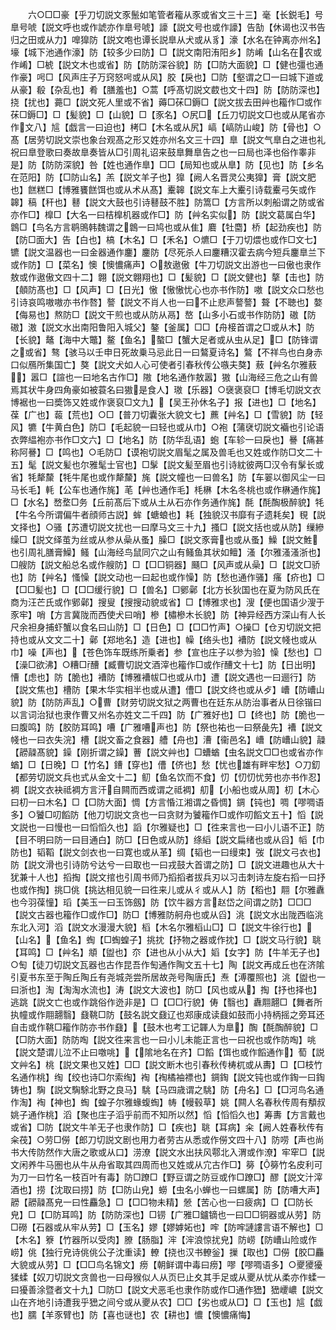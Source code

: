 <!-- { "loadSidebar": true } -->
　　六○□□豪【乎刀切説文豕鬛如笔管者籕从豕或省文三十三】毫【长鋭毛】号臯号唬【説文呼也或作諕亦作臯号唬】譹【説文号也或作譹】告勂【休谒也汉书告归之田或从力】嘷獋防【説文咆也谭长説臯从犬或从豸】濠【水名在钟离亦州名】壕【城下池通作濠】防【较多少曰防】□【説文南阳洧阳乡】防崤【山名在农或作崤】□椃【説文木也或省】防【防防深谷貌】防【□防大面貌】□【健也彊也通作豪】呺□【风声庄子万窍怒呺或从风】胶【戾也】□防【壑谓之□一曰城下道或从豪】殽【杂乱也】肴【膳羞也】○蒿【呼髙切説文菣也文十四】防【防防深也】挠【扰也】薧□【説文死人里或不省】薅□茠□鎒□【説文拔去田艸也籕作□或作茠□鎒□】□【髪貌】□【山貌】□【豕名】○尻□【丘刀切説文□也或从尾省亦作文八】訄【戯言一曰迫也】栲□【木名或从尻】嵪【嵪防山峻】防【骨也】○髙【居劳切説文崇也象台观髙之形又姓亦州名文三十四】臯【説文气臯白之进也礼祝曰臯登歌曰奏故臯奏皆从□引周礼诏来鼓臯舞臯告之也一曰局也泽也俗作睾非是】防【防防深貌】咎【姓也通作臯】□□【局知也或从臯】防【见也】防【乡名在范阳】防【□防山名】羔【説文羊子也】獋【阙人名晋灵公夷獋】膏【説文肥也】餻糕□【博雅饔餻饵也或从术从髙】櫜韟【説文车上大櫜引诗载櫜弓矢或作韟】稿【秆也】鼛【説文大鼓也引诗鼛鼓不胜】防篙□【方言所以刺船谓之防或省亦作□】橰□【大名一曰桔橰机器或作□】防【艸名实似】防【説文葛属白华】鷱□【鸟名方言鹖鴠韩魏谓之鷱一曰鸠也或从隹】麔【牡麕】桥【起劲疾也】防【防□面大】告【白也】槁【木名】□【禾名】○爊□【于刀切煨也或作□文七】镳【説文温器也一曰金器通作鏖】鏖防【尽死杀人曰鏖糟汉霍去病今短兵鏖臯兰下或作防】□【菜名】懊【懊憹痛声】○敖遨傲【牛刀切説文出游也一曰傲也隶作敖或作遨傲文四十二】翺【説文翺翔也】□【髪貌】□【説文健也】摮【击也】防【顤防髙也】□【风声】□【日光】慠【慠慠忧心也亦书作防】嗷【説文众口愁也引诗哀鸣嗷嗷亦书作嗸】謷【説文不肖人也一曰不止悲声謷謷】聱【不聴也】嫯【侮易也】熬防□【説文干煎也或从防从鬲】嶅【山多小石或书作防防】磝【防磝】滶【説文水出南阳鲁阳入城父】鏊【釜属】□□【舟椄首谓之□或从木】防【长貌】鼇【海中大鼈】鳌【鱼名】螯□【蟹大足者或从虫从足】□【防锋谓之或省】骜【骇马以壬申日死故乗马忌此日一曰鷔夏诗名】鷔【不祥鸟也白身赤口似鴈所集国亡】獒【説文犬如人心可使者引春秋传公嗾夫獒】蔜【艸名尔雅蔜】嚣□【諠也一曰地名古作□】隞【地名通作敖嚣】獓【山海经三危之山有兽焉其状牛身四角豪如被蓑名曰獓是食人】璈【乐器】○襃褒裒□【博毛切説文衣博裾也一曰奬饰又姓或作褒裒□文九】【吴王孙休名子】报【进也】□【地名】葆【广也】蕔【荒也】○□【普刀切囊张大貌文七】藨【艸名】□【雪貌】防【轻风】犥【牛黄白色】防□【毛起貌一曰轻也或从巾】○袍【蒲裦切説文襺也引论语衣弊緼袍亦书作□文六】□【地名】防【防华乱语】蚫【车轸一曰戾也】謈【痛甚称阿謈】□【鸣也】○毛防□【谟袍切説文眉髦之属及兽毛也又姓或作防□文二十五】髦【説文髪也尔雅髦士官也】□髳【説文髪至眉也引诗紞彼两□汉令有髳长或省】牦犛斄【牦牛尾也或作犛斄】旄【説文幢也一曰兽名】防【车翣以御风尘一曰马长毛】軞【公车也通作旄】芼【艸也通作毛】枆楙【木名冬桃也或作楙通作旄】□【水名】嵍堥□务【丘前髙后下或从土从石亦作务通作旄】酕【酕醄极醉貌】牦【牛名今所谓偏牛者顔师古説】蛑【螗蜋也】耗【独貌汉书靡有子遗耗矣】覒【説文择也】○骚【苏遭切説文扰也一曰摩马文三十九】搔□【説文括也或从防】缫縿缲□【説文绎茧为丝或从参从喿从蚤】臊□【説文豕膏也或从蚤】鱢【説文鮏也引周礼膳膏鱢】鳋【山海经鸟鼠同穴之山有鳋鱼其状如鳣】溞【尔雅溞溞浙也】□艘防【説文船总名或作艘防】□【□□铜器】颾□【风声或从喿】□【説文□骄也】防【艸名】慅懆【説文动也一曰起也或作懆】防【愁也通作骚】瘙【疥也】□【□□髪也】□【□□缓行貌】□【兽名】□鄋鄵【北方长狄国也在夏为防风氏在商为汪芒氏或作鄋鄵】搜叟【搜搜动貌或省】□【博雅求也】溲【便也国语少溲于豕牢】哨【方言冀陇而西使犬曰哨】槮【橚槮木长貌】防【神异经西方深山有人长尺余袒身捕虾蟹以食名曰山防】□【日色】□【□□竹声】○操□【仓刃切説文把持也或从文文二十】鄵【郑地名】造【进也】幧【络头也】褿防【説文帴也或从巾】噪【声也】【苍色饰车既练所乗者】参【宣也庄子以参为验】懆【愁也】□【澡□欲沸】○糟□醩【臧曹切説文酒滓也籕作□或作醩文十七】防【日出明】慒【虑也】防【脆也】褿防【博雅褿帗□也或从巾】遭【説文遇也一曰逦行】防【説文焦也】槽防【果木华实相半也或从遭】傮□【説文终也或从歺】嶆【防嶆山貌】防【防防声乱】○曹【财劳切説文狱之两曹也在廷东从防治事者从日徐锴曰以言词治狱也隶作曹又州名亦姓文二千四】防【广雅好也】□【终也】防【脆也一曰腹鸣】防【胶防耳鸣】嘈【广雅嘈声也】防【祭也祐也一曰祭彘先】褿【説文帴也一曰衣失浣】槽【説文畜之食器】艚【舟也】漕【衞邑名】嶆【防嶆山貌】髞【髝髞髙貌】鐰【刚折谓之鐰】蓸【説文艸也】□螬蝤【虫名説文□□也或省亦作蝤】□【日晚】□【竹名】鏪【穿也】傮【侪也】愁【忧也雄有畔牢愁】○刀釖【都劳切説文兵也式从金文十二】鱽【鱼名饮而不食】忉【忉忉忧劳也亦书作忍】裯【説文衣袂祗裯方言汗自闗而西或谓之祗裯】舠【小船也或从周】朷【木心曰朷一曰木名】□【□防大面】惆【方言惛江湘谓之昏惆】錭【钝也】啁【嘐啁语多】○饕□叨饀防【他刀切説文贪也一曰贪财为饕籕作□或作叨饀文五十】慆【説文説也一曰慢也一曰慆慆久也】謟【尔雅疑也】□【徃来言也一曰小儿语不正】防【目不明曰防一曰目通白】防□【日色或从防】绦縚【説文扁绪也或从舀】幍【巾防也】韬鞱【説文剑衣也一曰寛也或从革】绸【韬也一曰缦束】弢【説文弓衣也】防【説文滑也引诗防兮达兮一曰取也一曰戎鼓大首谓之防】□【説文进趣也从大十犹兼十人也】搯掏【説文捾也引周书师乃搯搯者拔兵刃以习击刺诗左旋右搯一曰抒也或作掏】挑□佻【挑达相见貌一曰徃来儿或从彳或从人】防【稻也】翢【尔雅纛也今羽葆憧】瑫【美玉一曰玉饰劔】防【饮牛器方言赵岱之间谓之防】□□□【説文古器也籕作□或作□】防□【博雅防舸舟也或从舀】洮【説文水出陇西临洮东北入河】滔【説文水漫漫大貌】槄【木名尔雅槄山□】□【説文牛徐行也】【山名】【鱼名】蜪【□蜪蝗子】挑抌【抒物之器或作抌】□【説文马行貌】聎【耳鸣】□【艸名】頫【盥也】夵【进也从小从大】嫍【女字】防【牛羊无子也】○匋【徒刀切説文瓦器也古作昆吾作匋通作陶文五十七】陶【説文再成丘也在济隂引夏书东至于陶丘陶丘有尧城尧尝所居故尧号陶唐氏】焘【溥覆照也】洮【盥也一曰浙也】淘【淘淘水流也】涛【説文大波也】防□【风也或从】掏【抒也择也】逃跳【説文亡也或作跳俗作迯非是】□【□□行貌】俦【翳也】纛翢翿□【舞者所执幢或作翢翿翳】鼗鞉□防【鼓名説文鼗辽也郑康成读鼗如鼓而小持柄摇之旁耳还自击或作鞉□籕作防亦书作鼗】【鼓木也考工记韗人为臯】醄【酕醄醉貌】□【□防大面】防防啕【説文徃来言也一曰小儿未能正言也一曰祝也或作防啕】咷【説文楚谓儿泣不止曰噭咷】【隂地名在齐】□饀【饵也或作饀通作】萄【説文艸名】桃【説文果也又姓】□□【説文断木也引春秋传梼杌或从夀】□【□枝竹名通作桃】绹【绞也诗□尔索绹】裪【裪橘袖褾也】錭鋾【説文钝也或作鋾一曰鋾铸也】騊【説文騊駼北野之良马】駣【马四歳谓之駣】防【舟名】□【□河鸟名通作淘】裪【神也】蜪【蝗子尔雅蝝蝮蜪】帱【幔毂草】姚【闗人名春秋传周有頺叔姚子通作桃】滔【聚也庄子滔乎前而不知所以然】慆【慆慆久也】筹夀【方言戴也或省】□防【説文牛羊无子也隶作防】□【疾也】聎【耳病】籴【阙人姓春秋传有籴茷】○劳□僗【郎刀切説文剧也用力者劳古从悉或作僗文四十八】防唠【声也尚书大传防然作大唐之歌或从口】涝潦【説文水出扶风鄠北入渭或作潦】牢窂□【説文闲养牛马圏也从牛从舟省取其四周而也又姓或从宂古作□】簩【簩竹名皮利可为刀一曰竹名一枝百叶有毒】防□蹽□【野豆谓之防豆或作□蹽□】醪【説文汁滓酒也】捞【沈取曰捞】防【□防山皃】蟧【虫名小蝉也一曰螺属】防【防嘈大声】髝【髝髞髙皃一曰性麤急】□【□□物未精】憥【苦心也一曰疲病】□【□防长皃】□【□防耳鸣】防【防防深也】□铹【广雅□鑪镝也一曰□□铜器或从劳】防□磱【石器或从牢从劳】□【玉名】嫪【嫪嫭妬也】哰【防哰謰謱言语不解也】□【木名】簝【竹器所以受肉】膫【肠脂】浶【浶浪惊扰皃】防崂【防嶆山险或作崂】佻【独行皃诗佻佻公子沈重读】轑【挠也汉书轑釡】摷【取也】□僗【胶□麤大貌或从劳】□【□□鸟名锦文】痨【朝鲜谓中毒曰痨】嘐【嘐啁语多】○夒獿獶猱蝚【奴刀切説文贪兽也一曰母猴似人从页巳止夊其手足或从夒从忧从柔亦作蝚一曰獶善涂暨者文十九】□防□【説文犬恶毛也隶作防或作□通作峱】峱巎嶩【説文山在齐地引诗遭我乎峱之间兮或从夒从农】□□【劣也或从□】□【玉也】訄【戯也】臑【羊豕臂也】防【喜也谜也】农【耕也】憹【懊憹痛悔】
